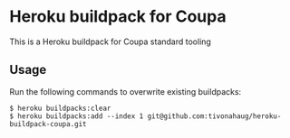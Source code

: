 # Heroku buildpack for Coupa

This is a Heroku buildpack for Coupa standard tooling

## Usage

Run the following commands to overwrite existing buildpacks:

    $ heroku buildpacks:clear
    $ heroku buildpacks:add --index 1 git@github.com:tivonahaug/heroku-buildpack-coupa.git
